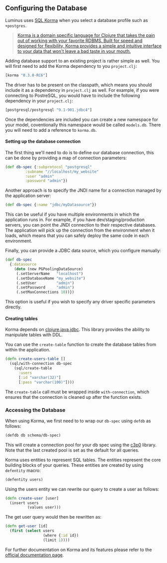 ## Configuring the Database

Luminus uses [SQL Korma](http://sqlkorma.com/) when you select a database profile such as `+postgres`. 

>[Korma is a domain specific language for Clojure that takes the pain out of working with your favorite RDBMS. Built for speed and designed for flexibility, Korma provides a simple and intuitive interface to your data that won't leave a bad taste in your mouth.](http://sqlkorma.com/)

Adding database support to an existing project is rather simple as well. You will first need to add the Korma dependency
to you `project.clj`:

```clojure
[korma "0.3.0-RC6"]
```
The driver has to be present on the classpath, which means you should include it as a dependency in `project.clj` as well.
For example, if you were connecting to PostreSQL, you would have to include the following dependency in your `project.clj`:

```clojure
[postgresql/postgresql "9.1-901.jdbc4"]
```


Once the dependencies are included you can create a new namespace for your model, coventionally this namespace would be called `models.db`.
There you will need to add a reference to `korma.db`.


#### Setting up the database connection

The first thing we'll need to do is to define our database connection, this can be done by providing a map of connection parameters:

```clojure
(def db-spec {:subprotocol "postgresql"
         :subname "//localhost/my_website"
         :user "admin"
         :password "admin"})
```

Another approach is to specify the JNDI name for a connection managed by the application server:

```clojure
(def db-spec {:name "jdbc/myDatasource"})
```

This can be useful if you have multiple environments in which the application runs in. For example,
if you have dev/staging/production servers, you can point the JNDI connection to their respective databases.
The application will pick up the connection from the environment when it loads, which means that you can
safely deploy the same code in each environment.

Finally, you can provide a JDBC data source, which you configure manually:

```clojure
(def db-spec
  {:datasource
    (doto (new PGPoolingDataSource)
     (.setServerName   "localhost")
     (.setDatabaseName "my_website")
     (.setUser         "admin")
     (.setPassword     "admin")
     (.setMaxConnections 10))})
```

This option is useful if you wish to specify any driver specific parameters directly.


#### Creating tables

Korma depends on [clojure.java.jdbc](https://github.com/clojure/java.jdbc). This library provides 
the ability to manipulate tables with DDL.

You can use the `create-table` function to create the database tables from within the application.

```clojure
(defn create-users-table []
  (sql/with-connection db-spec
    (sql/create-table
      :users
      [:id "varchar(32)"]
      [:pass "varchar(100)"])))
```

The `create-table` call must be wrapped inside `with-connection`, which ensures that the connection
is cleaned up after the function exists.

### Accessing the Database

When using Korma, we first need to to wrap our `db-spec` using `defdb` as follows:

```clojure
(defdb db schema/db-spec)
```

This will create a connection pool for your db spec using the [c3p0](http://sourceforge.net/projects/c3p0/) library.
Note that the last created pool is set as the default for all queries.

Korma uses entities to represent SQL tables. The entities represent the core building blocks of your queries.
These entities are created by using `defentity` macro:

```clojure
(defentity users)
```

Using the users entity we can rewrite our query to create a user as follows:

```clojure
(defn create-user [user]
  (insert users
          (values user)))
```

The get user query would then be rewritten as:

```clojure
(defn get-user [id]
  (first (select users
                 (where {:id id})
                 (limit 1))))
```

For further documentation on Korma and its features please refer to the [official documentation page](http://sqlkorma.com/docs).
